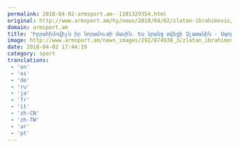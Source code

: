 ```yaml
---
permalink: 2018-04-02-armsport.am--1101329354.html
original: http://www.armsport.am/hy/news/2018/04/02/zlatan-ibrahimovic/874938
domain: armsport.am
title: 'Իբրահիմովիչն իր նորամուտի մասին. Ես նրանց տվեցի Զլատանին - Սպորտային լուրեր'
image: http://www.armsport.am/news_images/292/874938_3/zlatan_ibrahimovic_los_angeles_fc_vs_los_angeles_g1iyiqqb8pfx.jpg
date: 2018-04-02 17:44:19
category: sport
translations: 
 - 'en'
 - 'es'
 - 'de'
 - 'ru'
 - 'ja'
 - 'fr'
 - 'it'
 - 'zh-CN'
 - 'zh-TW'
 - 'ar'
 - 'pt'
---
```


